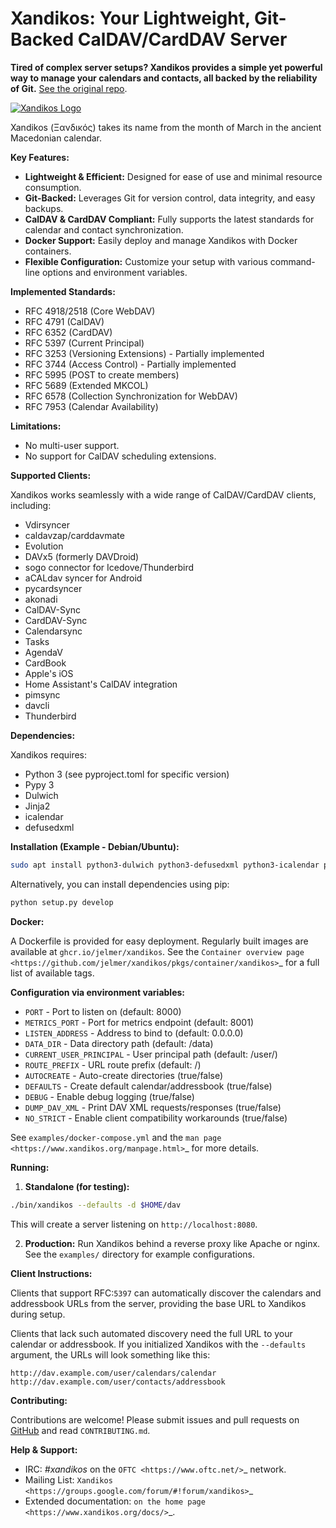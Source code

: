# Xandikos: Your Lightweight, Git-Backed CalDAV/CardDAV Server

**Tired of complex server setups? Xandikos provides a simple yet powerful way to manage your calendars and contacts, all backed by the reliability of Git.**  [See the original repo](https://github.com/jelmer/xandikos).

[![Xandikos Logo](logo.png)](https://github.com/jelmer/xandikos)

Xandikos (Ξανδικός) takes its name from the month of March in the ancient Macedonian calendar.

**Key Features:**

*   **Lightweight & Efficient:** Designed for ease of use and minimal resource consumption.
*   **Git-Backed:** Leverages Git for version control, data integrity, and easy backups.
*   **CalDAV & CardDAV Compliant:** Fully supports the latest standards for calendar and contact synchronization.
*   **Docker Support:** Easily deploy and manage Xandikos with Docker containers.
*   **Flexible Configuration:** Customize your setup with various command-line options and environment variables.

**Implemented Standards:**

*   RFC 4918/2518 (Core WebDAV)
*   RFC 4791 (CalDAV)
*   RFC 6352 (CardDAV)
*   RFC 5397 (Current Principal)
*   RFC 3253 (Versioning Extensions) - Partially implemented
*   RFC 3744 (Access Control) - Partially implemented
*   RFC 5995 (POST to create members)
*   RFC 5689 (Extended MKCOL)
*   RFC 6578 (Collection Synchronization for WebDAV)
*   RFC 7953 (Calendar Availability)

**Limitations:**

*   No multi-user support.
*   No support for CalDAV scheduling extensions.

**Supported Clients:**

Xandikos works seamlessly with a wide range of CalDAV/CardDAV clients, including:

*   Vdirsyncer
*   caldavzap/carddavmate
*   Evolution
*   DAVx5 (formerly DAVDroid)
*   sogo connector for Icedove/Thunderbird
*   aCALdav syncer for Android
*   pycardsyncer
*   akonadi
*   CalDAV-Sync
*   CardDAV-Sync
*   Calendarsync
*   Tasks
*   AgendaV
*   CardBook
*   Apple's iOS
*   Home Assistant's CalDAV integration
*   pimsync
*   davcli
*   Thunderbird

**Dependencies:**

Xandikos requires:

*   Python 3 (see pyproject.toml for specific version)
*   Pypy 3
*   Dulwich
*   Jinja2
*   icalendar
*   defusedxml

**Installation (Example - Debian/Ubuntu):**

```bash
sudo apt install python3-dulwich python3-defusedxml python3-icalendar python3-jinja2
```

Alternatively, you can install dependencies using pip:

```bash
python setup.py develop
```

**Docker:**

A Dockerfile is provided for easy deployment. Regularly built images are available at ``ghcr.io/jelmer/xandikos``. See the `Container overview page <https://github.com/jelmer/xandikos/pkgs/container/xandikos>`_ for a full list of available tags.

**Configuration via environment variables:**

*   ``PORT`` - Port to listen on (default: 8000)
*   ``METRICS_PORT`` - Port for metrics endpoint (default: 8001)
*   ``LISTEN_ADDRESS`` - Address to bind to (default: 0.0.0.0)
*   ``DATA_DIR`` - Data directory path (default: /data)
*   ``CURRENT_USER_PRINCIPAL`` - User principal path (default: /user/)
*   ``ROUTE_PREFIX`` - URL route prefix (default: /)
*   ``AUTOCREATE`` - Auto-create directories (true/false)
*   ``DEFAULTS`` - Create default calendar/addressbook (true/false)
*   ``DEBUG`` - Enable debug logging (true/false)
*   ``DUMP_DAV_XML`` - Print DAV XML requests/responses (true/false)
*   ``NO_STRICT`` - Enable client compatibility workarounds (true/false)

See `examples/docker-compose.yml` and the `man page <https://www.xandikos.org/manpage.html>`_ for more details.

**Running:**

1.  **Standalone (for testing):**

```bash
./bin/xandikos --defaults -d $HOME/dav
```

This will create a server listening on `http://localhost:8080`.

2.  **Production:** Run Xandikos behind a reverse proxy like Apache or nginx. See the `examples/` directory for example configurations.

**Client Instructions:**

Clients that support RFC:`5397` can automatically discover the calendars and addressbook URLs from the server, providing the base URL to Xandikos during setup.

Clients that lack such automated discovery need the full URL to your calendar or addressbook. If you initialized Xandikos with the ``--defaults`` argument, the URLs will look something like this:

```
http://dav.example.com/user/calendars/calendar
http://dav.example.com/user/contacts/addressbook
```

**Contributing:**

Contributions are welcome! Please submit issues and pull requests on [GitHub](https://github.com/jelmer/xandikos/issues/new) and read `CONTRIBUTING.md`.

**Help & Support:**

*   IRC: *#xandikos* on the `OFTC <https://www.oftc.net/>`_ network.
*   Mailing List: `Xandikos <https://groups.google.com/forum/#!forum/xandikos>`_
*   Extended documentation:  `on the home page <https://www.xandikos.org/docs/>`_.